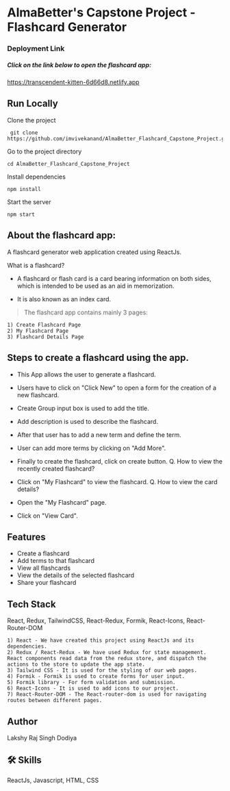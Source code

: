 # AlmaBetter's Capstone Project - Flashcard Generator
### Deployment Link

##### Click on the link below to open the flashcard app:

https://transcendent-kitten-6d66d8.netlify.app

## Run Locally
Clone the project

```
 git clone https://github.com/imvivekanand/AlmaBetter_Flashcard_Capstone_Project.git
```
Go to the project directory

 ```
 cd AlmaBetter_Flashcard_Capstone_Project
```
Install dependencies

 ```
 npm install
 ```
Start the server

 ```
 npm start
```
## About the flashcard app:
A flashcard generator web application created using ReactJs.

What is a flashcard?

* A flashcard or flash card is a card bearing information on both sides, which is intended to be used as an aid in memorization.

* It is also known as an index card.

> The flashcard app contains mainly 3 pages:
```
1) Create Flashcard Page
2) My Flashcard Page
3) Flashcard Details Page
```
## Steps to create a flashcard using the app.
* This App allows the user to generate a flashcard.
* Users have to click on "Click New" to open a form for the creation of a new flashcard.
* Create Group input box is used to add the title.
* Add description is used to describe the flashcard.
* After that user has to add a new term and define the term.
* User can add more terms by clicking on "Add More".
* Finally to create the flashcard, click on create button.
Q. How to view the recently created flashcard?

* Click on "My Flashcard" to view the flashcard.
Q. How to view the card details?

* Open the "My Flashcard" page.
* Click on "View Card".
## Features
* Create a flashcard
* Add terms to that flashcard
* View all flashcards
* View the details of the selected flashcard
* Share your flashcard
## Tech Stack
React, Redux, TailwindCSS, React-Redux, Formik, React-Icons, React-Router-DOM
```
1) React - We have created this project using ReactJs and its dependencies.
2) Redux / React-Redux - We have used Redux for state management. React components read data from the redux store, and dispatch the actions to the store to update the app state.
3) Tailwind CSS - It is used for the styling of our web pages.
4) Formik - Formik is used to create forms for user input.
5) Formik library - For form validation and submission.
6) React-Icons - It is used to add icons to our project.
7) React-Router-DOM - The React-router-dom is used for navigating routes between different pages.
```
## Author
Lakshy Raj Singh Dodiya 
## 🛠 Skills
ReactJs, Javascript, HTML, CSS
